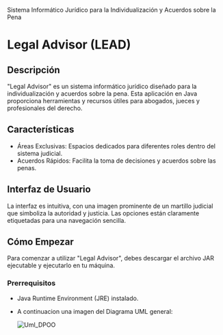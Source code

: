 Sistema Informático Jurídico para la Individualización y Acuerdos sobre la Pena

# Legal Advisor (LEAD) 

## Descripción
"Legal Advisor" es un sistema informático jurídico diseñado para la individualización y acuerdos sobre la pena. Esta aplicación en Java proporciona herramientas y recursos útiles para abogados, jueces y profesionales del derecho.

## Características
- Áreas Exclusivas: Espacios dedicados para diferentes roles dentro del sistema judicial.
- Acuerdos Rápidos: Facilita la toma de decisiones y acuerdos sobre las penas.

## Interfaz de Usuario
La interfaz es intuitiva, con una imagen prominente de un martillo judicial que simboliza la autoridad y justicia. Las opciones están claramente etiquetadas para una navegación sencilla.

## Cómo Empezar
Para comenzar a utilizar "Legal Advisor", debes descargar el archivo JAR ejecutable y ejecutarlo en tu máquina.

### Prerrequisitos
- Java Runtime Environment (JRE) instalado.

- A continuacion una imagen del Diagrama UML general:

  ![Uml_DPOO](https://github.com/victorCaro0/victorCaro0/assets/126029696/5df61eb5-2a9e-41c6-ad05-46dfdb2376cd)

